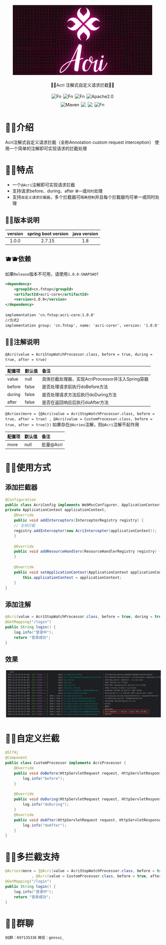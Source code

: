 <div align="center">
<img style="margin: 5px 3px" src="img_2.png" alt="Fn">

<p>🍍🍍Acri 注解式自定义请求拦截🍍🍍</p>
</div>

<div align="center">

<div style="display: flex; justify-content: center;">  
    <img style="margin: 5px 3px" src="https://gitee.com/FnTop/acri/badge/star.svg?theme=light" alt="Fn">
    <img style="margin: 5px 3px" src="https://gitee.com/FnTop/acri/badge/fork.svg?theme=dark" alt="Fn">
    <img style="margin: 5px 3px" src="https://img.shields.io/badge/Version-1.0.0-green" alt="Fn">
    <img style="margin: 5px 3px" src="https://img.shields.io/badge/Apache-License2.0-green" alt="Apache2.0">

</div>

<div style="display: flex; justify-content: center;">  
    <img style="margin: 5px 3px" src="https://img.shields.io/badge/Maven-3.5.2-blue" alt="Maven">
    <img style="margin: 5px 3px" src="https://img.shields.io/badge/Java-1.8-blue">
    <img style="margin: 5px 3px" src="https://img.shields.io/badge/SpringBoot-2.6.2-blue">
    <img style="margin: 5px 3px" src="https://img.shields.io/badge/Author-4n-blue.svg" alt="Fn">
</div>

</div>

# 🍌🍌介绍
Acri注解式自定义请求拦截（全称Annotation custom request interception）
使用一个简单的注解即可实现请求的拦截处理

# 🍊🍊特点

* 一个`@Acri`注解即可实现请求拦截
* 支持请求before、during、after `单一`或`同时`处理
* 支持`自定义请求拦截器`，多个拦截器可`隔离控制`并且每个拦截器均可单一或同时处理

## 🍋🍋版本说明
| version | spring boot version | java version |
|:-------:|:-------------------:|:------------:|
|  1.0.0  |        2.7.15        |     1.8      |

## 🫐🫐依赖
如果`Release`版本不可用，请使用`1.0.0-SNAPSHOT`
```xml
<dependency>
    <groupId>cn.fntop</groupId>
    <artifactId>acri-core</artifactId>
    <version>1.0.0</version>
</dependency>

implementation 'cn.fntop:acri-core:1.0.0'
//方式2
implementation group: 'cn.fntop', name: 'acri-corer', version: '1.0.0'
``` 


## 🍐🍐注解说明
`@Acri(value = AcriStopWatchProcessor.class, before = true, during = true, after = true)`

| 配置项    | 默认值   | 备注                                 |
|:-------|:------|:-----------------------------------|
| value  | null  | 具体拦截处理器，实现AcriProcessor并注入Spring容器 |
| before | false | 是否处理请求前执行doBefore方法                |
| during | false | 是否处理请求方法后执行doDuring方法              |
| after  | false | 是否在返回响应后执行doAfter方法                |

`@Acries(more = {@Acri(value = AcriStopWatchProcessor.class, before = true, after = true)
, @Acri(value = CustomProcessor.class, before = true, after = true)})` 
如果存在`@Acries`注解，则`@Acri`注解不起作用

| 配置项    | 默认值   | 备注                                 |
|:-------|:------|:-----------------------------------|
| more  | null  | 批量@Acri |

# 🍈🍈使用方式

## 添加拦截器

```java
@Configuration
public class AcriConfig implements WebMvcConfigurer, ApplicationContextAware {
private ApplicationContext applicationContext;
    @Override
    public void addInterceptors(InterceptorRegistry registry) {
    // 全局拦截
    registry.addInterceptor(new AcriIntercepter(applicationContext));
    }

    @Override
    public void addResourceHandlers(ResourceHandlerRegistry registry) {
    }

    @Override
    public void setApplicationContext(ApplicationContext applicationContext) throws BeansException {
        this.applicationContext = applicationContext;
    }
}

```

## 添加注解

```java
@Acri(value = AcriStopWatchProcessor.class, before = true, during = true, after = true)
@GetMapping("/login")
public String login() {
    log.info("登录中");
    return "登录成功";
}
```
## 效果
<img style="margin: 5px 3px" src="img_1.png" alt="Fn">

# 🍉🍉自定义拦截
```java
@Slf4j
@Component
public class CustomProcessor implements AcriProcessor {
    @Override
    public void doBefore(HttpServletRequest request, HttpServletResponse response, Object handler) {
        log.info("before");
    }

    @Override
    public void doDuring(HttpServletRequest request, HttpServletResponse response, Object handler, ModelAndView modelAndView) {
        log.info("doDuring");
    }
    @Override
    public void doAfter(HttpServletRequest request, HttpServletResponse response, Object handler, Exception ex) {
        log.info("doAfter");
    }
}
```

# 🍏🍏多拦截支持

```java
@Acries(more = {@Acri(value = AcriStopWatchProcessor.class, before = true, after = true)
            , @Acri(value = CustomProcessor.class, before = true, after = true)})
@GetMapping("/login")
public String login() {
    log.info("登录中");
    return "登录成功";
}
```

# 🥝🥝群聊

`QQ群：697135336`
`微信：gensui_`





